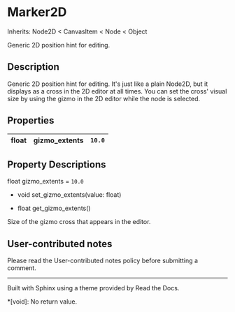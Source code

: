 # Marker2D

Inherits: Node2D < CanvasItem < Node < Object

Generic 2D position hint for editing.

## Description

Generic 2D position hint for editing. It's just like a plain Node2D, but it
displays as a cross in the 2D editor at all times. You can set the cross'
visual size by using the gizmo in the 2D editor while the node is selected.

## Properties

float | gizmo_extents | `10.0`  
---|---|---  
  
## Property Descriptions

float gizmo_extents = `10.0`

  * void set_gizmo_extents(value: float)

  * float get_gizmo_extents()

Size of the gizmo cross that appears in the editor.

## User-contributed notes

Please read the User-contributed notes policy before submitting a comment.

* * *

Built with Sphinx using a theme provided by Read the Docs.

  *[void]: No return value.

